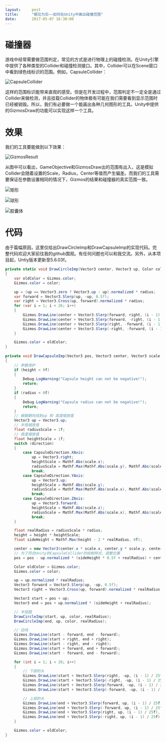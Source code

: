 ```yaml
---
layout:     post
title:      "眼见为实——如何在Unity中画出碰撞范围"
date:       2017-05-07 18:30:00
---
```


# 碰撞器

游戏中经常需要做范围判定，常见的方式是进行物理上的碰撞检测。在Unity引擎中提供了各种类型的Collider和碰撞检测接口。其中，Collider可以在Scene窗口中看到绿色线标识的范围。例如，CapsuleCollider：

![CapsuleCollider](http://baizihan.me/assets/images/in-post/gizmos_helper/capsule_collider.png)

这样的范围标识能带来直观的感受。但是在开发过程中，范围判定不一定全是通过Collider来做检测，并且挂载Collider的物体极有可能在我们需要看到显示范围时已经被销毁。所以，我们有必要做一个能画出各种几何图形的工具。Unity中提供的GizmosDraw的功能可以实现这样一个工具。

# 效果

我们的工具要能做到以下效果：

![GizmosResult](http://baizihan.me/assets/images/in-post/gizmos_helper/gizmos_result.png)

从图中可以看出，GameObjective和GizmosDraw出的范围有出入，这是模拟Collider会随着设置的Scale，Radius，Center等值而产生偏差。而我们的工具需要保证在参数设置相同的情况下，Gizmos的结果和碰撞器的真实范围一致。

![矩形](http://baizihan.me/assets/images/in-post/gizmos_helper/cube_inspector.png)

![球形](http://baizihan.me/assets/images/in-post/gizmos_helper/sphere_inspector.png)

![胶囊体](http://baizihan.me/assets/images/in-post/gizmos_helper/capsule_inspector.png)

# 代码

由于篇幅原因，这里仅给出DrawCircleImp和DrawCapsuleImp的实现代码。完整代码欢迎大家前往我的github围观。有任何问题也可以和我交流。另外，从本项目起，Untiy版本更新至5.6.03f。

```csharp
private static void DrawCircleImp(Vector3 center, Vector3 up, Color color, float radius)
{
    var oldColor = Gizmos.color;
    Gizmos.color = color;

    up = (up == Vector3.zero ? Vector3.up : up).normalized * radius;
    var forward = Vector3.Slerp(up, -up, 0.5f);
    var right = Vector3.Cross(up, forward).normalized * radius;
    for (var i = 1; i < 26; i++)
    {
        Gizmos.DrawLine(center + Vector3.Slerp(forward, right, (i - 1) / 25f), center + Vector3.Slerp(forward, right, i / 25f));
        Gizmos.DrawLine(center + Vector3.Slerp(forward, -right, (i - 1) / 25f), center + Vector3.Slerp(forward, -right, i / 25f));
        Gizmos.DrawLine(center + Vector3.Slerp(right, -forward, (i - 1) / 25f), center + Vector3.Slerp(right, -forward, i / 25f));
        Gizmos.DrawLine(center + Vector3.Slerp(-right, -forward, (i - 1) / 25f), center + Vector3.Slerp(-right, -forward, i / 25f));
    }

    Gizmos.color = oldColor;
}
        
private void DrawCapsuleImp(Vector3 pos, Vector3 center, Vector3 scale, CapsuleDirection direction, float radius, float height, Color color)
{
    // 参数保护
    if (height < 0f)
    {
        Debug.LogWarning("Capsule height can not be negative!");
        return;
    }
    if (radius < 0f)
    {
        Debug.LogWarning("Capsule radius can not be negative!");
        return;
    }
    // 根据朝向找到up 和 高度缩放值
    Vector3 up = Vector3.up;
    // 半径缩放值
    float radiusScale = 1f;
    // 高度缩放值
    float heightScale = 1f;
    switch (direction)
    {
        case CapsuleDirection.XAxis:
            up = Vector3.right;
            heightScale = Mathf.Abs(scale.x);
            radiusScale = Mathf.Max(Mathf.Abs(scale.y), Mathf.Abs(scale.z));
            break;
        case CapsuleDirection.YAxis:
            up = Vector3.up;
            heightScale = Mathf.Abs(scale.y);
            radiusScale = Mathf.Max(Mathf.Abs(scale.x), Mathf.Abs(scale.z));
            break;
        case CapsuleDirection.ZAxis:
            up = Vector3.forward;
            heightScale = Mathf.Abs(scale.z);
            radiusScale = Mathf.Max(Mathf.Abs(scale.x), Mathf.Abs(scale.y));
            break;
    }

    float realRadius = radiusScale * radius;
    height = height * heightScale;
    float sideHeight = Mathf.Max(height - 2 * realRadius, 0f);

    center = new Vector3(center.x * scale.x, center.y * scale.y, center.z * scale.z);
    // 为了符合Unity的CapsuleCollider的绘制样式，调整位置
    pos = pos - up.normalized * (sideHeight * 0.5f + realRadius) + center;

    Color oldColor = Gizmos.color;
    Gizmos.color = color;

    up = up.normalized * realRadius;
    Vector3 forward = Vector3.Slerp(up, -up, 0.5f);
    Vector3 right = Vector3.Cross(up, forward).normalized * realRadius;

    Vector3 start = pos + up;
    Vector3 end = pos + up.normalized * (sideHeight + realRadius);

    // 半径圆
    DrawCircleImp(start, up, color, realRadius);
    DrawCircleImp(end, up, color, realRadius);

    // 边线
    Gizmos.DrawLine(start - forward, end - forward);
    Gizmos.DrawLine(start + right, end + right);
    Gizmos.DrawLine(start - right, end - right);
    Gizmos.DrawLine(start + forward, end + forward);
    Gizmos.DrawLine(start - forward, end - forward);

    for (int i = 1; i < 26; i++)
    {
        // 下部的头
        Gizmos.DrawLine(start + Vector3.Slerp(right, -up, (i - 1) / 25f), start + Vector3.Slerp(right, -up, i / 25f));
        Gizmos.DrawLine(start + Vector3.Slerp(-right, -up, (i - 1) / 25f), start + Vector3.Slerp(-right, -up, i / 25f));
        Gizmos.DrawLine(start + Vector3.Slerp(forward, -up, (i - 1) / 25f), start + Vector3.Slerp(forward, -up, i / 25f));
        Gizmos.DrawLine(start + Vector3.Slerp(-forward, -up, (i - 1) / 25f), start + Vector3.Slerp(-forward, -up, i / 25f));

        // 上部的头
        Gizmos.DrawLine(end + Vector3.Slerp(forward, up, (i - 1) / 25f), end + Vector3.Slerp(forward, up, i / 25f));
        Gizmos.DrawLine(end + Vector3.Slerp(-forward, up, (i - 1) / 25f), end + Vector3.Slerp(-forward, up, i / 25f));
        Gizmos.DrawLine(end + Vector3.Slerp(right, up, (i - 1) / 25f), end + Vector3.Slerp(right, up, i / 25f));
        Gizmos.DrawLine(end + Vector3.Slerp(-right, up, (i - 1) / 25f), end + Vector3.Slerp(-right, up, i / 25f));
    }

    Gizmos.color = oldColor;
}

```